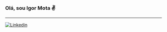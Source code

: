 

### Olá, sou Igor Mota ✌️
___

[![Linkedin](https://img.shields.io/badge/LinkedIn-0077B5?style=for-the-badge&logo=linkedin&logoColor=white)](https://www.linkedin.com/in/igormotasantos/)
